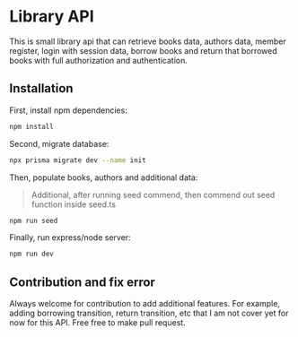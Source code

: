 # Library API

This is small library api that can retrieve books data, authors data, member register, login with session data, borrow books and return that borrowed books with full authorization and authentication.

## Installation

First, install npm dependencies:

```bash
npm install
```

Second, migrate database:

```bash
npx prisma migrate dev --name init
```

Then, populate books, authors and additional data:

> Additional, after running seed commend, then commend out seed function inside seed.ts

```bash
npm run seed
```

Finally, run express/node server:

```bash
npm run dev
```

## Contribution and fix error

Always welcome for contribution to add additional features. For example, adding borrowing transition, return transition, etc that I am not cover yet for now for this API. Free free to make pull request.
